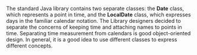 The standard Java library contains two separate classes: the **Date** class, which represents a point in time, and the **LocalDate** class, which expresses days in the familiar calendar notation. The Library designers decided to separate the concerns of keeping time and attaching names to points in time. Separating time measurement from calendars is good object-oriented design. In general, it is a good idea to use different classes to express different concepts.